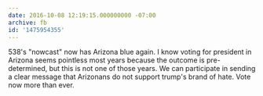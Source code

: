 ```yaml
---
date: 2016-10-08 12:19:15.000000000 -07:00
archive: fb
id: '1475954355'
---
```


538's "nowcast" now has Arizona blue again. I know voting for president in Arizona seems pointless most years because the outcome is pre-determined, but this is not one of those years. We can participate in sending a clear message that Arizonans do not support trump's brand of hate. Vote now more than ever.
